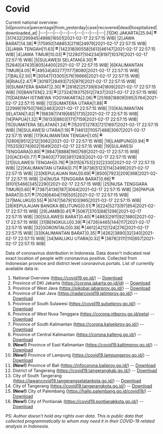 # Covid
Current national overview:
|id|province|percentage|from_yesterday|case|recovered|dead|hospitalized|downloaded_at|
|---|---|---|---|---|---|---|---|---|
|1|DKI JAKARTA|25.94|![equal](https://github.com/ariefrachmannn/covid/raw/master/img/rsz_equal.png)|317432|295945|4986|16501|2021-02-17 22:57:15 WIB|
|2|JAWA BARAT|14.38|![equal](https://github.com/ariefrachmannn/covid/raw/master/img/rsz_equal.png)|175950|148853|2118|24979|2021-02-17 22:57:15 WIB|
|3|JAWA TENGAH|11.63|![equal](https://github.com/ariefrachmannn/covid/raw/master/img/rsz_equal.png)|142318|90558|5613|46147|2021-02-17 22:57:15 WIB|
|4|JAWA TIMUR|10.03|![equal](https://github.com/ariefrachmannn/covid/raw/master/img/rsz_equal.png)|122807|104234|8197|10376|2021-02-17 22:57:15 WIB|
|5|SULAWESI SELATAN|4.30|![equal](https://github.com/ariefrachmannn/covid/raw/master/img/rsz_equal.png)|52640|47435|805|4400|2021-02-17 22:57:15 WIB|
|6|KALIMANTAN TIMUR|4.05|![equal](https://github.com/ariefrachmannn/covid/raw/master/img/rsz_equal.png)|49534|40277|1177|8080|2021-02-17 22:57:15 WIB|
|7|BALI|2.50|![equal](https://github.com/ariefrachmannn/covid/raw/master/img/rsz_equal.png)|30547|13305|576|16666|2021-02-17 22:57:15 WIB|
|8|RIAU|2.47|![equal](https://github.com/ariefrachmannn/covid/raw/master/img/rsz_equal.png)|30197|28493|725|979|2021-02-17 22:57:15 WIB|
|9|SUMATERA BARAT|2.30|![equal](https://github.com/ariefrachmannn/covid/raw/master/img/rsz_equal.png)|28182|25739|634|1809|2021-02-17 22:57:15 WIB|
|10|BANTEN|2.23|![equal](https://github.com/ariefrachmannn/covid/raw/master/img/rsz_equal.png)|27324|19375|512|7437|2021-02-17 22:57:15 WIB|
|11|DAERAH ISTIMEWA YOGYAKARTA|2.06|![equal](https://github.com/ariefrachmannn/covid/raw/master/img/rsz_equal.png)|25168|18809|595|5764|2021-02-17 22:57:15 WIB|
|12|SUMATERA UTARA|1.88|![equal](https://github.com/ariefrachmannn/covid/raw/master/img/rsz_equal.png)|22999|19750|786|2463|2021-02-17 22:57:15 WIB|
|13|KALIMANTAN SELATAN|1.62|![equal](https://github.com/ariefrachmannn/covid/raw/master/img/rsz_equal.png)|19839|17419|685|1735|2021-02-17 22:57:15 WIB|
|14|PAPUA|1.32|![equal](https://github.com/ariefrachmannn/covid/raw/master/img/rsz_equal.png)|16133|8803|171|7159|2021-02-17 22:57:15 WIB|
|15|SUMATERA SELATAN|1.24|![equal](https://github.com/ariefrachmannn/covid/raw/master/img/rsz_equal.png)|15201|12783|721|1697|2021-02-17 22:57:15 WIB|
|16|SULAWESI UTARA|1.19|![equal](https://github.com/ariefrachmannn/covid/raw/master/img/rsz_equal.png)|14612|11057|488|3067|2021-02-17 22:57:15 WIB|
|17|KALIMANTAN TENGAH|1.05|![equal](https://github.com/ariefrachmannn/covid/raw/master/img/rsz_equal.png)|12806|9512|212|3082|2021-02-17 22:57:15 WIB|
|18|LAMPUNG|0.94|![equal](https://github.com/ariefrachmannn/covid/raw/master/img/rsz_equal.png)|11525|9274|602|1649|2021-02-17 22:57:15 WIB|
|19|SULAWESI TENGGARA|0.80|![equal](https://github.com/ariefrachmannn/covid/raw/master/img/rsz_equal.png)|9847|8888|190|769|2021-02-17 22:57:15 WIB|
|20|ACEH|0.77|![equal](https://github.com/ariefrachmannn/covid/raw/master/img/rsz_equal.png)|9403|7739|381|1283|2021-02-17 22:57:15 WIB|
|21|SULAWESI TENGAH|0.76|![equal](https://github.com/ariefrachmannn/covid/raw/master/img/rsz_equal.png)|9315|6753|232|2330|2021-02-17 22:57:15 WIB|
|22|KALIMANTAN UTARA|0.71|![equal](https://github.com/ariefrachmannn/covid/raw/master/img/rsz_equal.png)|8736|5123|114|3499|2021-02-17 22:57:15 WIB|
|23|KEPULAUAN RIAU|0.69|![equal](https://github.com/ariefrachmannn/covid/raw/master/img/rsz_equal.png)|8500|7923|209|368|2021-02-17 22:57:15 WIB|
|24|NUSA TENGGARA BARAT|0.66|![equal](https://github.com/ariefrachmannn/covid/raw/master/img/rsz_equal.png)|8101|5466|345|2290|2021-02-17 22:57:15 WIB|
|25|NUSA TENGGARA TIMUR|0.60|![equal](https://github.com/ariefrachmannn/covid/raw/master/img/rsz_equal.png)|7387|4136|187|3064|2021-02-17 22:57:15 WIB|
|26|PAPUA BARAT|0.57|![equal](https://github.com/ariefrachmannn/covid/raw/master/img/rsz_equal.png)|7028|6404|119|505|2021-02-17 22:57:15 WIB|
|27|MALUKU|0.55|![equal](https://github.com/ariefrachmannn/covid/raw/master/img/rsz_equal.png)|6747|5679|103|965|2021-02-17 22:57:15 WIB|
|28|KEPULAUAN BANGKA BELITUNG|0.51|![equal](https://github.com/ariefrachmannn/covid/raw/master/img/rsz_equal.png)|6224|5273|97|854|2021-02-17 22:57:15 WIB|
|29|JAMBI|0.41|![equal](https://github.com/ariefrachmannn/covid/raw/master/img/rsz_equal.png)|5067|3703|68|1296|2021-02-17 22:57:15 WIB|
|30|SULAWESI BARAT|0.40|![equal](https://github.com/ariefrachmannn/covid/raw/master/img/rsz_equal.png)|4883|2911|92|1880|2021-02-17 22:57:15 WIB|
|31|BENGKULU|0.39|![equal](https://github.com/ariefrachmannn/covid/raw/master/img/rsz_equal.png)|4726|4465|144|117|2021-02-17 22:57:15 WIB|
|32|GORONTALO|0.38|![equal](https://github.com/ariefrachmannn/covid/raw/master/img/rsz_equal.png)|4612|4212|124|276|2021-02-17 22:57:15 WIB|
|33|KALIMANTAN BARAT|0.35|![equal](https://github.com/ariefrachmannn/covid/raw/master/img/rsz_equal.png)|4262|3890|32|340|2021-02-17 22:57:15 WIB|
|34|MALUKU UTARA|0.32|![equal](https://github.com/ariefrachmannn/covid/raw/master/img/rsz_equal.png)|3878|3111|110|657|2021-02-17 22:57:15 WIB|

Data of coronavirus distribution in Indonesia. Data doesn't indicated real exact location of people with coronavirus positive. Collected from Indonesian province and district level coronavirus portals. List of currently available data is:
1. National Overview (https://covid19.go.id/) -- [Download](https://www.dropbox.com/s/66ly270fw4y76fx/covid_nasional.csv?dl=0)
2. Province of DKI Jakarta (https://corona.jakarta.go.id/id) -- [Download](https://riwayat-file-covid-19-dki-jakarta-jakartagis.hub.arcgis.com/)
3. Province of West Java (https://pikobar.jabarprov.go.id/) -- [Download](https://www.dropbox.com/s/alg0zp60fylq6cn/covid_jabar.csv?dl=0)
4. Province of East Java (https://radarcovid19.jatimprov.go.id/) -- [Download](https://www.dropbox.com/sh/e7vtgcnl4ckbvr4/AADo9UMRDZvrhHn66qTHZOvNa?dl=0)
5. Province of South Sulawesi (https://covid19.sulselprov.go.id/) -- [Download](https://www.dropbox.com/s/z5ek23lwcztj7z7/covid_sulsel.csv?dl=0)
6. Province of West Nusa Tenggara (https://corona.ntbprov.go.id/peta) -- [Download](https://www.dropbox.com/s/4p2k93n42xx0c00/covid_ntb.csv?dl=0)
7. Province of South Kalimantan (https://corona.kalselprov.go.id/) -- [Download](https://www.dropbox.com/sh/7aa2kvz8lb04pzz/AADH1Oj5oFMw2mp-D3JStPRsa?dl=0)
8. Province of Central Kalimantan (https://corona.kalteng.go.id/) -- [Download](https://www.dropbox.com/s/9q01v5r3ys2ozk4/covid_kalteng.csv?dl=0)
9. **(New!)** Province of East Kalimantan (https://covid19.kaltimprov.go.id/) -- [Download](https://www.dropbox.com/sh/qhpxj532nm80goa/AAB6ek_fp1__ieTR0TFQpfIga?dl=0)
10. **(New!)** Province of Lampung (https://covid19.lampungprov.go.id/) -- [Download](https://www.dropbox.com/s/ecuew6oa9kzwqwx/covid_lampung.csv?dl=0)
11. **(New!)** Province of Bali (https://infocorona.baliprov.go.id/) -- [Download](https://www.dropbox.com/sh/iceiwun4ufttmiu/AAC7dSRMpfTjPI1Lfzw-LeCUa?dl=0)
12. District of Tangerang (https://covid19.tangerangkab.go.id/) -- [Download](https://www.dropbox.com/sh/yxovyy6sy5bnz4p/AACZzVHinisKmz8oQWyQJ3nua?dl=0)
13. City of South Tangerang (https://lawancovid19.tangerangselatankota.go.id/) -- [Download](https://www.dropbox.com/s/zlvxo4ivswdzmle/covid_tangsel.csv?dl=0)
14. City of Tangerang (https://covid19.tangerangkota.go.id/) -- [Download](https://www.dropbox.com/s/e53224kvdrpjzy0/covid_tangkot.csv?dl=0)
15. **(New!)** City of Palembang (https://hallo.palembang.go.id/covid19/) -- [Download](https://www.dropbox.com/sh/oj17bhwhlpjht9e/AABZEG-OiaSaFvikATDx6coEa?dl=0)
16. **(New!)** City of Pontianak (https://covid19.pontianakkota.go.id/) -- [Download](https://www.dropbox.com/sh/66if3y4ly51j4sh/AADQ-zwLGa7Kz4ZzJgDw2-3na?dl=0)

PS: *Author doesn't hold any rights over data. This is public data that collected programmatically to whom may need it in their COVID-19 related analysis in Indonesia.*
